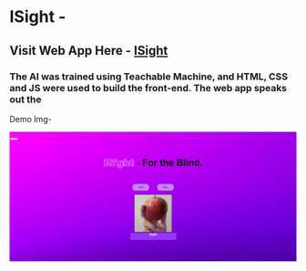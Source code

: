 # ISight -
## Visit Web App Here - <a href="chet-ag09.github,.io/isight" >ISight</a>

### The AI was trained using Teachable Machine, and HTML, CSS and JS were used to build the front-end. The web app speaks out the 

Demo Img-

<img src="imgs/demo.png" alt="">
